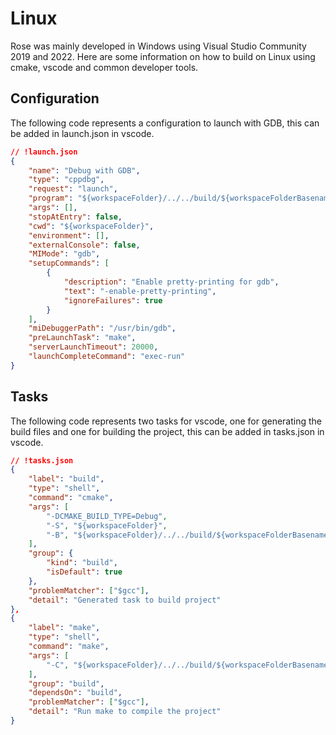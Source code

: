 # Linux

Rose was mainly developed in Windows using Visual Studio Community 2019 and 2022.
Here are some information on how to build on Linux using cmake, vscode and common developer tools.

## Configuration

The following code represents a configuration to launch with GDB, this can be added in launch.json in vscode.

```json
// !launch.json
{
	"name": "Debug with GDB",
	"type": "cppdbg",
	"request": "launch",
	"program": "${workspaceFolder}/../../build/${workspaceFolderBasename}/bin/rose",
	"args": [],
	"stopAtEntry": false,
	"cwd": "${workspaceFolder}",
	"environment": [],
	"externalConsole": false,
	"MIMode": "gdb",
	"setupCommands": [
		{
			"description": "Enable pretty-printing for gdb",
			"text": "-enable-pretty-printing",
			"ignoreFailures": true
		}
	],
	"miDebuggerPath": "/usr/bin/gdb",
	"preLaunchTask": "make",
	"serverLaunchTimeout": 20000,
	"launchCompleteCommand": "exec-run"
}
```

## Tasks

The following code represents two tasks for vscode, one for generating the build files and one for building the project, 
this can be added in tasks.json in vscode.

```json
// !tasks.json
{
	"label": "build",
	"type": "shell",
	"command": "cmake",
	"args": [
		"-DCMAKE_BUILD_TYPE=Debug",
		"-S", "${workspaceFolder}",
		"-B", "${workspaceFolder}/../../build/${workspaceFolderBasename}"
	],
	"group": {
		"kind": "build",
		"isDefault": true
	},
	"problemMatcher": ["$gcc"],
	"detail": "Generated task to build project"
},
{
	"label": "make",
	"type": "shell",
	"command": "make",
	"args": [
		"-C", "${workspaceFolder}/../../build/${workspaceFolderBasename}"
	],
	"group": "build",
	"dependsOn": "build",
	"problemMatcher": ["$gcc"],
	"detail": "Run make to compile the project"
}
```